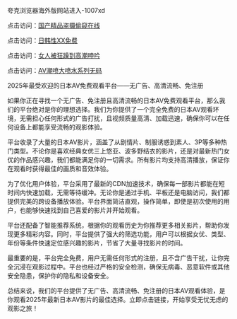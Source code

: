 夸克浏览器海外版网站进入-1007xd

点击访问：<a href="https://heiliaowzu4ur.pages.dev/">国产精品盗摄偷窥在线</a>

点击访问：<a href="https://heiliaowt0d7p.pages.dev/">日韩性XX免费</a>

点击访问：<a href="https://heiliaozj3tjd.pages.dev/">女人被狂躁到高潮呻吟</a>

点击访问：<a href="https://heiliaoga6s9v.pages.dev/">AV潮喷大喷水系列无码</a>

2025年最受欢迎的日本AV免费观看平台——无广告、高清流畅、免注册

如果你正在寻找一个无广告、免注册且高清流畅的日本AV免费观看平台，那么我们的平台绝对是你的理想选择。我们为你提供了一个完全免费的日本AV观看环境，无需担心任何形式的广告打扰，且视频质量高清、加载迅速，确保你可以在任何设备上都能享受流畅的观影体验。

平台收录了大量的日本AV影片，涵盖了从剧情片、制服诱惑到素人、3P等多种热门类型。不论你是喜欢经典女优三上悠亚、波多野结衣的影片，还是对最新热门女优的作品感兴趣，我们都能满足你的一切需求。所有影片均支持高清播放，保证你在观看时获得最佳的画质和音效体验。

为了优化用户体验，平台采用了最新的CDN加速技术，确保每一部影片都能在短时间内快速加载，无需等待缓冲。无论你是通过手机、平板还是电脑访问，我们都提供完美的跨设备播放体验。平台界面简洁直观，操作简单，即使是初次使用的用户，也能够快速找到自己喜爱的影片并开始观看。

平台还配备了智能推荐系统，根据你的观看历史为你推荐更多相关影片，帮助你发现更多精彩内容。同时，平台提供了强大的筛选功能，用户可以根据女优、类型、年份等条件快速定位感兴趣的影片，节省了大量寻找影片的时间。

最重要的是，平台完全免费，用户无需任何形式的注册，且不含广告干扰，让你完全沉浸在观影过程中。平台也经过严格的安全检测，确保无病毒、恶意软件或其他安全隐患，保护你的隐私和设备安全。

总结来说，我们的平台提供了无广告、高清流畅、免注册的日本AV观看体验，是你观看2025年最新日本AV影片的最佳选择。立即点击链接，开始享受无忧无虑的观影之旅！

<span style="display:none;">[Canonical link](https://github.com/xued963/riben98703 )</span>
